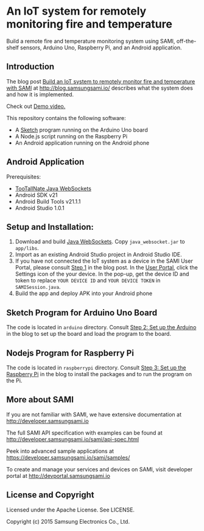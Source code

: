 # An IoT system for remotely monitoring fire and temperature

Build a remote fire and temperature monitoring system using SAMI, off-the-shelf sensors, Arduino Uno, Raspberry Pi, and an Android application. 

Introduction
-------------

The blog post [Build an IoT system to remotely monitor fire and temperature with SAMI](https://blog.samsungsami.io/mobile/development/2015/04/09/???.html) at http://blog.samsungsami.io/ describes what the system does and how it is implemented.

Check out [Demo video.](https://blog.samsungsami.io/mobile/development/2015/04/09/???.html#)

This repository contains the following software:

 - A [Sketch](https://www.arduino.cc/en/Guide/Environment#toc2) program running on the Arduino Uno board
 - A Node.js script running on the Raspberry Pi
 - An Android application running on the Android phone

Android Application
-------------

Prerequisites:

 * [TooTallNate Java WebSockets](https://github.com/TooTallNate/Java-WebSocket)
 * Android SDK v21
 * Android Build Tools v21.1.1
 * Android Studio 1.0.1

Setup and Installation:
----------------------

1. Download and build [Java WebSockets](https://github.com/TooTallNate/Java-WebSocket). Copy `java_websocket.jar` to `app/libs`.
2. Import as an existing Android Studio project in Android Studio IDE.
3. If you have not connected the IoT system as a device in the SAMI User Portal, please consult [Step 1](//link_to_blog#step-1-connect-a-device-in-the-sami-user-portal) in the blog post. In the [User Portal](https://portal.samsungsami.io), click the Settings icon of the your device. In the pop-up, get the device ID and token to replace `YOUR DEVICE ID` and `YOUR DEVICE TOKEN` in `SAMISession.java`.
4. Build the app and deploy APK into your Android phone

Sketch Program for Arduino Uno Board
-------------

The code is located in `arduino` directory. Consult [Step 2: Set up the Arduino](//todo#step-2-set-up-the-arduino) in the blog to set up the board and load the program to the board.

Nodejs Program for Raspberry Pi
-------------

The code is located in `raspberrypi` directory. Consult [Step 3: Set up the Raspberry Pi](//todo#step-3-set-up-the-raspberry-pi) in the blog to install the packages and to run the program on the Pi.


More about SAMI
---------------

If you are not familiar with SAMI, we have extensive documentation at http://developer.samsungsami.io

The full SAMI API specification with examples can be found at http://developer.samsungsami.io/sami/api-spec.html

Peek into advanced sample applications at https://developer.samsungsami.io/sami/samples/

To create and manage your services and devices on SAMI, visit developer portal at http://devportal.samsungsami.io

License and Copyright
---------------------

Licensed under the Apache License. See LICENSE.

Copyright (c) 2015 Samsung Electronics Co., Ltd.
